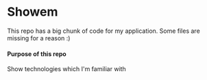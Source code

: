 # Showem

This repo has a big chunk of code for my application. Some files are missing for a reason :)

#### Purpose of this repo

Show technologies which I'm familiar with
